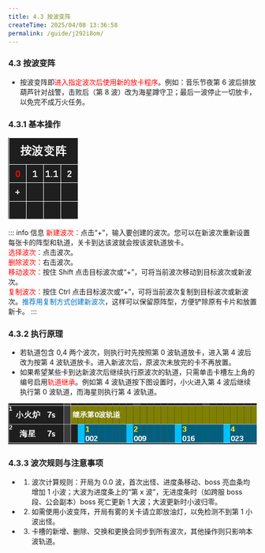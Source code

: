 ```yaml
---
title: 4.3 按波变阵
createTime: 2025/04/08 13:36:58
permalink: /guide/j292i8om/
---
```


### 4.3 按波变阵

- 按波变阵即<span style="color: red;">进入指定波次后使用新的放卡程序</span>。例如：音乐节夜第 6 波后排放葫芦针对战警，击败后（第 8 波）改为海星蹲守卫；最后一波停止一切放卡，以免完不成万火任务。

### 4.3.1 基本操作

![](./picture/4.3.1.1.png)

::: info 信息
<span style="color: red;">新建波次：</span>点击“+”，输入要创建的波次。您可以在新波次重新设置每张卡的阵型和轨道，关卡到达该波就会按该波轨道放卡。<br>
<span style="color: red;">选择波次：</span>点击波次。<br>
<span style="color: red;">删除波次：</span>右击波次。<br>
<span style="color: red;">移动波次：</span>按住 Shift 点击目标波次或“+”，可将当前波次移动到目标波次或新波次。<br>
<span style="color: red;">复制波次：</span>按住 Ctrl 点击目标波次或“+”，可将当前波次复制到目标波次或新波次。<span style="color: #0070C0;">推荐用复制方式创建新波次</span>，这样可以保留原阵型，方便铲除原有卡片和放置新卡。
:::

### 4.3.2 执行原理

- 若轨道包含 0,4 两个波次，则执行时先按照第 0 波轨道放卡，进入第 4 波后改为按第 4 波轨道放卡。进入新波次后，原波次未放完的卡不再放置。
- 如果希望某些卡到达新波次后继续执行原波次的轨道，只需单击卡槽左上角的编号启用<span style="color: red;">轨道继承</span>。例如第 4 波轨道按下图设置时，小火进入第 4 波后继续执行第 0 波轨道，而海星则执行第 4 波轨道。

![](./picture/4.3.2.1.png)

### 4.3.3 波次规则与注意事项

- 1. 波次计算规则：开局为 0.0 波，首次出怪、进度条移动、boss 亮血条均增加 1 小波；大波为进度条上的“第 x 波”，无进度条时（如跨服 boss 段、公会副本）boss 死亡更新 1 大波；大波更新时小波归零。
- 2. 如需使用小波变阵，开局有雾的关卡请立即放油灯，以免检测不到第 1 小波出怪。
- 3. 卡槽的新增、删除、交换和更换会同步到所有波次，其他操作则只影响本波轨道。
